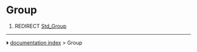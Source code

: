 # Group
1.  REDIRECT [Std_Group](Std_Group.md)



---
⏵ [documentation index](../README.md) > Group
